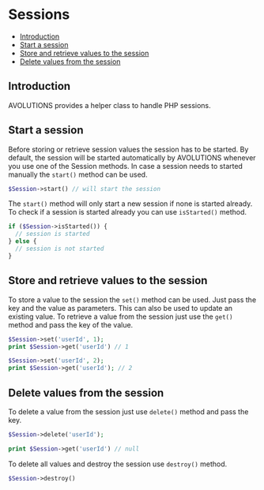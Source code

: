 # Sessions

* [Introduction](#introduction)
* [Start a session](#start-a-session)
* [Store and retrieve values to the session](#store-and-retrieve-values-to-the-session)
* [Delete values from the session](#delete-values-from-the-session)

## Introduction

AVOLUTIONS provides a helper class to handle PHP sessions.

## Start a session

Before storing or retrieve session values the session has to be started.
By default, the session will be started automatically by AVOLUTIONS whenever you use one of the Session methods.
In case a session needs to started manually the `start()` method can be used.
```php
$Session->start() // will start the session
```

The `start()` method will only start a new session if none is started already.
To check if a session is started already you can use `isStarted()` method.
```php
if ($Session->isStarted()) {
  // session is started
} else {
  // session is not started
}
```

## Store and retrieve values to the session

To store a value to the session the `set()` method can be used. Just pass the key and the value as parameters.
This can also be used to update an existing value.
To retrieve a value from the session just use the `get()` method and pass the key of the value.
```php
$Session->set('userId', 1);
print $Session->get('userId') // 1

$Session->set('userId', 2);
print $Session->get('userId'); // 2
```

## Delete values from the session

To delete a value from the session just use `delete()` method and pass the key.
```php
$Session->delete('userId');

print $Session->get('userId') // null
```

To delete all values and destroy the session use `destroy()` method.
```php
$Session->destroy()
```